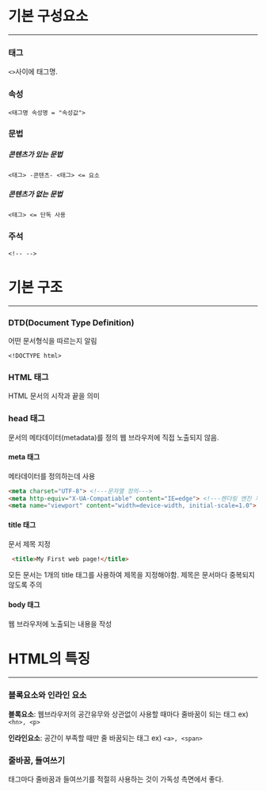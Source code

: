 # 기본 구성요소
---
### 태그
`<>`사이에 태그명.
### 속성
`<태그명 속성명 = "속성값">`
### 문법
##### 콘텐츠가 있는 문법
`<태그> -콘텐츠- <태그> <= 요소`
##### 콘텐츠가 없는 문법
`<태그> <= 단독 사용`
### 주석
```
<!-- -->
```
# 기본 구조
---
### DTD(Document Type Definition)
어떤 문서형식을 따르는지 알림
```
<!DOCTYPE html>
```
### HTML 태그
HTML 문서의 시작과 끝을 의미
### head 태그
문서의 메타데이터(metadata)를 정의
웹 브라우저에 직접 노출되지 않음.
#### meta 태그
메타데이터를 정의하는데 사용
``` html
<meta charset="UTF-8"> <!---문자열 정의--->
<meta http-equiv="X-UA-Compatiable" content="IE=edge"> <!---렌더링 엔진 지정--->
<meta name="viewport" content="width=device-width, initial-scale=1.0"> <!---화면 너비를 맞추기 위함--->
```
#### title 태그
문서 제목 지정
``` html
 <title>My First web page!</title>
```
모든 문서는 1개의 title 태그를 사용하여 제목을 지정해야함.
제목은 문서마다 중복되지 않도록 주의

#### body 태그
웹 브라우저에 노출되는 내용을 작성

# HTML의 특징
---
### 블록요소와 인라인 요소
**블록요소**: 웹브라우저의 공간유무와 상관없이 사용할 때마다 줄바꿈이 되는 태그
ex)``` <hn>, <p> ```

**인라인요소**: 공간이 부족할 때만 줄 바꿈되는 태그
ex) ``` <a>, <span> ```
### 줄바꿈, 들여쓰기
태그마다 줄바꿈과 들여쓰기를 적절히 사용하는 것이 가독성 측면에서 좋다.
